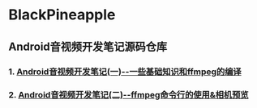 # BlackPineapple
## Android音视频开发笔记源码仓库
### 1. [Android音视频开发笔记(一)--一些基础知识和ffmpeg的编译](https://juejin.im/post/5c480fbd6fb9a049f5717c92)
### 2. [Android音视频开发笔记(二)--ffmpeg命令行的使用&相机预览](https://juejin.im/post/5c64d6ddf265da2d8d69c2f5)
